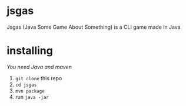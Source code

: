 # jsgas
Jsgas (Java Some Game About Something) is a CLI game made in Java

# installing
*You need Java and maven*

1. `git clone` this repo
2. `cd jsgas`
3. `mvn package`
4. run `java -jar `
